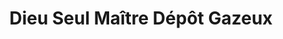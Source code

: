 ---
title: "Dieu Seul Maître Dépôt Gazeux"
url: /marchand-dessalines/dieu-seul-maitre-depot-gazeux/
shop: Getränke
---